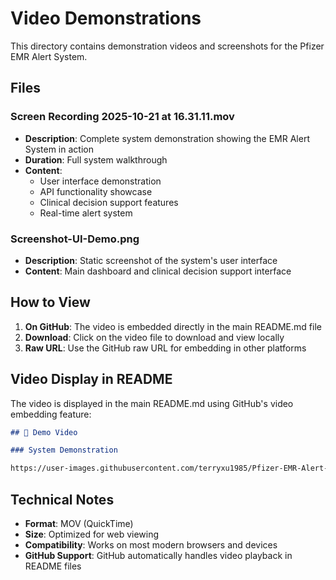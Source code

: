# Video Demonstrations

This directory contains demonstration videos and screenshots for the Pfizer EMR Alert System.

## Files

### Screen Recording 2025-10-21 at 16.31.11.mov
- **Description**: Complete system demonstration showing the EMR Alert System in action
- **Duration**: Full system walkthrough
- **Content**: 
  - User interface demonstration
  - API functionality showcase
  - Clinical decision support features
  - Real-time alert system

### Screenshot-UI-Demo.png
- **Description**: Static screenshot of the system's user interface
- **Content**: Main dashboard and clinical decision support interface

## How to View

1. **On GitHub**: The video is embedded directly in the main README.md file
2. **Download**: Click on the video file to download and view locally
3. **Raw URL**: Use the GitHub raw URL for embedding in other platforms

## Video Display in README

The video is displayed in the main README.md using GitHub's video embedding feature:

```markdown
## 🎥 Demo Video

### System Demonstration

https://user-images.githubusercontent.com/terryxu1985/Pfizer-EMR-Alert-System/main/video/Screen%20Recording%202025-10-21%20at%2016.31.11.mov
```

## Technical Notes

- **Format**: MOV (QuickTime)
- **Size**: Optimized for web viewing
- **Compatibility**: Works on most modern browsers and devices
- **GitHub Support**: GitHub automatically handles video playback in README files
